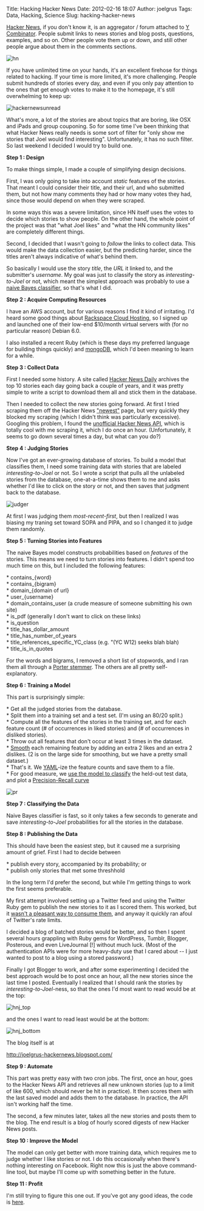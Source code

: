 Title: Hacking Hacker News
Date: 2012-02-16 18:07
Author: joelgrus
Tags: Data, Hacking, Science
Slug: hacking-hacker-news

[Hacker News](http://news.ycombinator.com/), if you don't know it, is an
aggregator / forum attached to [Y Combinator](http://ycombinator.com/).
People submit links to news stories and blog posts, questions, examples,
and so on. Other people vote them up or down, and still other people
argue about them in the comments sections.

![](https://joelgrus.com/wp-content/uploads/2012/02/hn.png "hn")

If you have unlimited time on your hands, it's an excellent firehose for
things related to hacking. If your time is more limited, it's more
challenging. People submit hundreds of stories every day, and even if
you only pay attention to the ones that get enough votes to make it to
the homepage, it's still overwhelming to keep up:

![](https://joelgrus.com/wp-content/uploads/2012/02/hackernewsunread.png "hackernewsunread")

What's more, a lot of the stories are about topics that are boring, like
OSX and iPads and group couponing. So for some time I've been thinking
that what Hacker News really needs is some sort of filter for "only show
me stories that Joel would find interesting". Unfortunately, it has no
such filter. So last weekend I decided I would try to build one.

**Step 1 : Design**

To make things simple, I made a couple of simplifying design decisions.

First, I was only going to take into account *static* features of the
stories. That meant I could consider their title, and their url, and who
submitted them, but not how many comments they had or how many votes
they had, since those would depend on when they were scraped.

In some ways this was a severe limitation, since HN itself uses the
votes to decide which stories to show people. On the other hand, the
whole point of the project was that "what Joel likes" and "what the HN
community likes" are completely different things.

Second, I decided that I wasn't going to *follow* the links to collect
data. This would make the data collection easier, but the predicting
harder, since the titles aren't always indicative of what's behind them.

So basically I would use the story *title*, the *URL* it linked to, and
the submitter's *username*. My goal was just to classify the story as
*interesting-to-Joel* or not, which meant the simplest approach was
probably to use a [naive Bayes
classifier](http://en.wikipedia.org/wiki/Naive_Bayes_classifier), so
that's what I did.

**Step 2 : Acquire Computing Resources**

I have an AWS account, but for various reasons I find it kind of
irritating. I'd heard some good things about [Rackspace Cloud
Hosting](http://www.rackspace.com/cloud/), so I signed up and launched
one of their low-end \$10/month virtual servers with (for no particular
reason) Debian 6.0.

I also installed a recent Ruby (which is these days my preferred
language for building things quickly) and
[mongoDB](http://www.mongodb.org/), which I'd been meaning to learn for
a while.

**Step 3 : Collect Data**

First I needed some history. A site called [Hacker News
Daily](http://www.daemonology.net/hn-daily/) archives the top 10 stories
each day going back a couple of years, and it was pretty simple to write
a script to download them all and stick them in the database.

Then I needed to collect the new stories going forward. At first I tried
scraping them off the Hacker News
["newest"](http://news.ycombinator.com/newest) page, but very quickly
they blocked my scraping (which I didn't think was particularly
excessive). Googling this problem, I found the [unofficial Hacker News
API](http://api.ihackernews.com/), which is totally cool with me
scraping it, which I do once an hour. (Unfortunately, it seems to go
down several times a day, but what can you do?)

**Step 4 : Judging Stories**

Now I've got an ever-growing database of stories. To build a model that
classifies them, I need some training data with stories that are labeled
*interesting-to-Joel* or not. So I wrote a script that pulls all the
unlabeled stories from the database, one-at-a-time shows them to me and
asks whether I'd like to click on the story or not, and then saves that
judgment back to the database.

![](https://joelgrus.com/wp-content/uploads/2012/02/judger.png "judger")

At first I was judging them *most-recent-first*, but then I realized I
was biasing my traning set toward SOPA and PIPA, and so I changed it to
judge them randomly.

**Step 5 : Turning Stories into Features**

The naive Bayes model constructs probabilities based on *features* of
the stories. This means we need to turn stories into features. I didn't
spend too much time on this, but I included the following features:

\* contains\_{word}\
 \* contains\_{bigram}\
 \* domain\_{domain of url}\
 \* user\_{username}\
 \* domain\_contains\_user (a crude measure of someone submitting his
own site)\
 \* is\_pdf (generally I don't want to click on these links)\
 \* is\_question\
 \* title\_has\_dollar\_amount\
 \* title\_has\_number\_of\_years\
 \* title\_references\_specific\_YC\_class (e.g. "(YC W12) seeks blah
blah)\
 \* title\_is\_in\_quotes

For the words and bigrams, I removed a short list of stopwords, and I
ran them all through a [Porter
stemmer](http://en.wikipedia.org/wiki/Stemming). The others are all
pretty self-explanatory.

**Step 6 : Training a Model**

This part is surprisingly simple:

\* Get all the judged stories from the database.\
 \* Split them into a training set and a test set. (I'm using an 80/20
split.)\
 \* Compute all the features of the stories in the training set, and for
each feature count (\# of occurrences in liked stories) and (\# of
occurrences in disliked stories).\
 \* Throw out all features that don't occur at least 3 times in the
dataset.\
 \* [Smooth](http://en.wikipedia.org/wiki/Additive_smoothing) each
remaining feature by adding an extra 2 likes and an extra 2 dislikes. (2
is on the large side for smoothing, but we have a pretty small
dataset.)\
 \* That's it. We [YAML](http://en.wikipedia.org/wiki/YAML)-ize the
feature counts and save them to a file.\
 \* For good measure, we [use the model to
classify](http://en.wikipedia.org/wiki/Naive_Bayes_classifier#Document_Classification)
the held-out test data, and plot a [Precision-Recall
curve](http://en.wikipedia.org/wiki/Precision_and_recall)

![](https://joelgrus.com/wp-content/uploads/2012/02/pr.png "pr")

**Step 7 : Classifying the Data**

Naive Bayes classifier is fast, so it only takes a few seconds to
generate and save *interesting-to-Joel* probabilities for all the
stories in the database.

**Step 8 : Publishing the Data**

This should have been the easiest step, but it caused me a surprising
amount of grief. First I had to decide between

\* publish every story, accompanied by its probability; or\
 \* publish only stories that met some threshhold

In the long term I'd prefer the second, but while I'm getting things to
work the first seems preferable.

My first attempt involved setting up a Twitter feed and using the
Twitter Ruby gem to publish the new stories to it as I scored them. This
worked, but it [wasn't a pleasant way to consume
them](https://twitter.com/#!/joelgrus_hn), and anyway it quickly ran
afoul of Twitter's rate limits.

I decided a blog of batched stories would be better, and so then I spent
several hours grappling with Ruby gems for WordPress, Tumblr, Blogger,
Posterous, and even LiveJournal [!] without much luck. (Most of the
authentication APIs were for more heavy-duty use that I cared about -- I
just wanted to post to a blog using a stored password.)

Finally I got Blogger to work, and after some experimenting I decided
the best approach would be to post once an hour, all the new stories
since the last time I posted. Eventually I realized that I should rank
the stories by *interesting-to-Joel*-ness, so that the ones I'd most
want to read would be at the top:

![](https://joelgrus.com/wp-content/uploads/2012/02/hnj_top.png "hnj_top")

and the ones I want to read least would be at the bottom:

![](https://joelgrus.com/wp-content/uploads/2012/02/hnj_bottom.png "hnj_bottom")

The blog itself is at

<http://joelgrus-hackernews.blogspot.com/>

**Step 9 : Automate**

This part was pretty easy with two cron jobs. The first, once an hour,
goes to the Hacker News API and retrieves all new unknown stories (up to
a limit of like 600, which should never be hit in practice). It then
scores them with the last saved model and adds them to the database. In
practice, the API isn't working half the time.

The second, a few minutes later, takes all the new stories and posts
them to the blog. The end result is a blog of hourly scored digests of
new Hacker News posts.

**Step 10 : Improve the Model**

The model can only get better with more training data, which requires me
to judge whether I like stories or not. I do this occasionally when
there's nothing interesting on Facebook. Right now this is just the
above command-line tool, but maybe I'll come up with something better in
the future.

**Step 11 : Profit**

I'm still trying to figure this one out. If you've got any good ideas,
the code is [here](https://github.com/joelgrus/hackernews).

